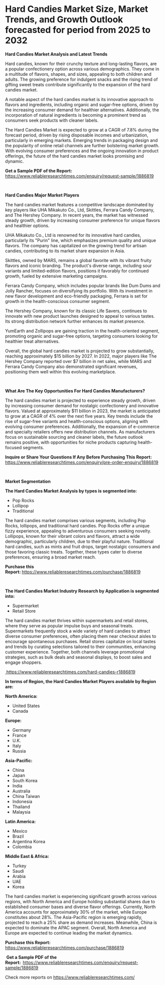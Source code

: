 <p><h1>Hard Candies Market Size, Market Trends, and Growth Outlook forecasted for period from 2025 to 2032</h1></p><p><strong>Hard Candies Market Analysis and Latest Trends</strong></p>
<p><p>Hard candies, known for their crunchy texture and long-lasting flavors, are a popular confectionery option across various demographics. They come in a multitude of flavors, shapes, and sizes, appealing to both children and adults. The growing preference for indulgent snacks and the rising trend of gifting sweet treats contribute significantly to the expansion of the hard candies market. </p><p>A notable aspect of the hard candies market is its innovative approach to flavors and ingredients, including organic and sugar-free options, driven by the increasing consumer demand for healthier alternatives. Additionally, the incorporation of natural ingredients is becoming a prominent trend as consumers seek products with cleaner labels. </p><p>The Hard Candies Market is expected to grow at a CAGR of 7.8% during the forecast period, driven by rising disposable incomes and urbanization, particularly in emerging markets. Emerging trends in packaging design and the popularity of online retail channels are further bolstering market growth. With evolving consumer preferences and the ongoing innovation in product offerings, the future of the hard candies market looks promising and dynamic.</p></p>
<p><strong>Get a Sample PDF of the Report:&nbsp;</strong> <a href="https://www.reliableresearchtimes.com/enquiry/request-sample/1886819?utm_campaign=2453&utm_medium=2&utm_source=Github&utm_content=ia&utm_term=14022025&utm_id=hard-candies">https://www.reliableresearchtimes.com/enquiry/request-sample/1886819</a></p>
<p>&nbsp;</p>
<p><strong>Hard Candies Major Market Players</strong></p>
<p><p>The hard candies market features a competitive landscape dominated by key players like UHA Mikakuto Co., Ltd, Skittles, Ferrara Candy Company, and The Hershey Company. In recent years, the market has witnessed steady growth, driven by increasing consumer preference for unique flavors and healthier options.</p><p>UHA Mikakuto Co., Ltd is renowned for its innovative hard candies, particularly its "Purin" line, which emphasizes premium quality and unique flavors. The company has capitalized on the growing trend for artisan candies, contributing to its market share expansion in Asia.</p><p>Skittles, owned by MARS, remains a global favorite with its vibrant fruity flavors and iconic branding. The product's diverse range, including sour variants and limited-edition flavors, positions it favorably for continued growth, fueled by extensive marketing campaigns.</p><p>Ferrara Candy Company, which includes popular brands like Dum Dums and Jolly Rancher, focuses on diversifying its portfolio. With its investment in new flavor development and eco-friendly packaging, Ferrara is set for growth in the health-conscious consumer segment.</p><p>The Hershey Company, known for its classic Life Savers, continues to innovate with new product launches designed to appeal to various tastes. Its strong distribution network further enhances its market presence.</p><p>YumEarth and Zollipops are gaining traction in the health-oriented segment, promoting organic and sugar-free options, targeting consumers looking for healthier treat alternatives. </p><p>Overall, the global hard candies market is projected to grow substantially, reaching approximately $15 billion by 2027. In 2022, major players like The Hershey Company reported over $7 billion in net sales, while MARS and Ferrara Candy Company also demonstrated significant revenues, positioning them well within this evolving marketplace.</p></p>
<p>&nbsp;</p>
<p><strong>What Are The Key Opportunities For Hard Candies Manufacturers?</strong></p>
<p><p>The hard candies market is projected to experience steady growth, driven by increasing consumer demand for nostalgic confectionery and innovative flavors. Valued at approximately $11 billion in 2023, the market is anticipated to grow at a CAGR of 4% over the next five years. Key trends include the rise of sugar-free variants and health-conscious options, aligning with evolving consumer preferences. Additionally, the expansion of e-commerce and specialty retailers offers new distribution channels. As manufacturers focus on sustainable sourcing and cleaner labels, the future outlook remains positive, with opportunities for niche products capturing health-focused segments.</p></p>
<p><strong>Inquire or Share Your Questions If Any Before Purchasing This Report:</strong> <a href="https://www.reliableresearchtimes.com/enquiry/pre-order-enquiry/1886819?utm_campaign=2453&utm_medium=2&utm_source=Github&utm_content=ia&utm_term=14022025&utm_id=hard-candies">https://www.reliableresearchtimes.com/enquiry/pre-order-enquiry/1886819</a></p>
<p>&nbsp;</p>
<p><strong>Market Segmentation</strong></p>
<p><strong>The Hard Candies Market Analysis by types is segmented into:</strong></p>
<p><ul><li>Pop Rocks</li><li>Lollipop</li><li>Traditional</li></ul></p>
<p><p>The hard candies market comprises various segments, including Pop Rocks, lollipops, and traditional hard candies. Pop Rocks offer a unique fizzy experience, appealing to adventurous consumers seeking novelty. Lollipops, known for their vibrant colors and flavors, attract a wide demographic, particularly children, due to their playful nature. Traditional hard candies, such as mints and fruit drops, target nostalgic consumers and those favoring classic treats. Together, these types cater to diverse preferences, ensuring a broad market reach.</p></p>
<p><strong>Purchase this Report:&nbsp;</strong><a href="https://www.reliableresearchtimes.com/purchase/1886819?utm_campaign=2453&utm_medium=2&utm_source=Github&utm_content=ia&utm_term=14022025&utm_id=hard-candies">https://www.reliableresearchtimes.com/purchase/1886819</a></p>
<p>&nbsp;</p>
<p><strong>The Hard Candies Market Industry Research by Application is segmented into:</strong></p>
<p><ul><li>Supermarket</li><li>Retail Store</li></ul></p>
<p><p>The hard candies market thrives within supermarkets and retail stores, where they serve as popular impulse buys and seasonal treats. Supermarkets frequently stock a wide variety of hard candies to attract diverse consumer preferences, often placing them near checkout aisles to encourage spontaneous purchases. Retail stores capitalize on local tastes and trends by curating selections tailored to their communities, enhancing customer experience. Together, both channels leverage promotional strategies, such as bulk deals and seasonal displays, to boost sales and engage shoppers.</p></p>
<p><a href="https://www.reliableresearchtimes.com/hard-candies-r1886819?utm_campaign=2453&utm_medium=2&utm_source=Github&utm_content=ia&utm_term=14022025&utm_id=hard-candies">&nbsp;https://www.reliableresearchtimes.com/hard-candies-r1886819</a></p>
<p><strong>In terms of Region, the Hard Candies Market Players available by Region are:</strong></p>
<p>
    <p> <strong> North America: </strong>
        <ul>
            <li>United States</li>
            <li>Canada</li>
        </ul>
        </p> 
    <p> <strong> Europe: </strong>
        <ul>
            <li>Germany</li>
            <li>France</li>
            <li>U.K.</li>
            <li>Italy</li>
            <li>Russia</li>
        </ul>
        </p> 
    <p> <strong> Asia-Pacific: </strong>
        <ul>
            <li>China</li>
            <li>Japan</li>
            <li>South Korea</li>
            <li>India</li>
            <li>Australia</li>
            <li>China Taiwan</li>
            <li>Indonesia</li>
            <li>Thailand</li>
            <li>Malaysia</li>
        </ul>
        </p> 
    <p> <strong> Latin America: </strong>
        <ul>
            <li>Mexico</li>
            <li>Brazil</li>
            <li>Argentina Korea</li>
            <li>Colombia</li>
        </ul>
        </p> 
    <p> <strong> Middle East & Africa: </strong>
        <ul>
            <li>Turkey</li>
            <li>Saudi</li>
            <li>Arabia</li>
            <li>UAE</li>
            <li>Korea</li>
        </ul>
    </p>
    </p>
<p><p>The hard candies market is experiencing significant growth across various regions, with North America and Europe holding substantial shares due to established consumer bases and diverse flavor offerings. Currently, North America accounts for approximately 30% of the market, while Europe constitutes about 28%. The Asia-Pacific region is emerging rapidly, projected to reach a 25% share as demand increases. Meanwhile, China is expected to dominate the APAC segment. Overall, North America and Europe are expected to continue leading the market dynamics.</p></p>
<p><strong>Purchase this Report: </strong><a href="https://www.reliableresearchtimes.com/purchase/1886819?utm_campaign=2453&utm_medium=2&utm_source=Github&utm_content=ia&utm_term=14022025&utm_id=hard-candies">https://www.reliableresearchtimes.com/purchase/1886819</a></p>
<p>&nbsp;<strong>Get a Sample PDF of the Report:&nbsp;&nbsp;</strong><a href="https://www.reliableresearchtimes.com/enquiry/request-sample/1886819?utm_campaign=2453&utm_medium=2&utm_source=Github&utm_content=ia&utm_term=14022025&utm_id=hard-candies">https://www.reliableresearchtimes.com/enquiry/request-sample/1886819</a></p>
<p><strong></strong></p>
<p>Check more reports on <a href="https://www.reliableresearchtimes.com/?utm_campaign=2453&utm_medium=2&utm_source=Github&utm_content=ia&utm_term=14022025&utm_id=hard-candies">https://www.reliableresearchtimes.com/</a></p>